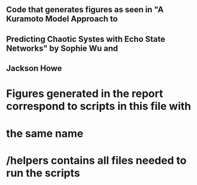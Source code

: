 ## Code that generates figures as seen in "A Kuramoto Model Approach to 
## Predicting Chaotic Systes with Echo State Networks" by Sophie Wu and 
## Jackson Howe

# Figures generated in the report correspond to scripts in this file with 
# the same name

# /helpers contains all files needed to run the scripts